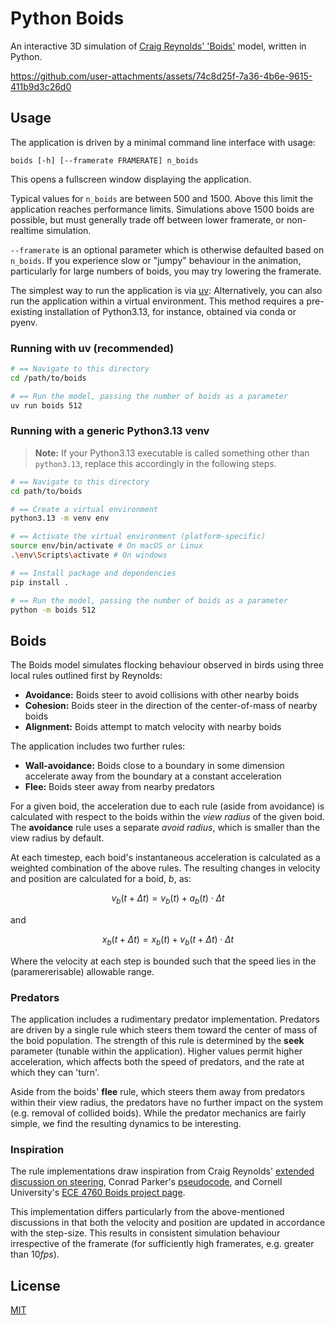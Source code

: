 # Python Boids

An interactive 3D simulation of [Craig Reynolds' 'Boids'](https://www.red3d.com/cwr/boids/) model, written in Python.

https://github.com/user-attachments/assets/74c8d25f-7a36-4b6e-9615-411b9d3c26d0

## Usage

The application is driven by a minimal command line interface with usage:

`boids [-h] [--framerate FRAMERATE] n_boids`

This opens a fullscreen window displaying the application.

Typical values for `n_boids` are between 500 and 1500. Above this limit the application 
reaches performance limits. Simulations above 1500 boids are possible, but must generally
trade off between lower framerate, or non-realtime simulation.

`--framerate` is an optional parameter which is otherwise defaulted based on `n_boids`.
If you experience slow or "jumpy" behaviour in the animation, particularly for large 
numbers of boids, you may try lowering the framerate.

The simplest way to run the application is via [uv](https://github.com/astral-sh/uv):
Alternatively, you can also run the application within a virtual environment. This method 
requires a pre-existing installation of Python3.13, for instance, obtained via conda or pyenv. 

### Running with uv (recommended)

```zsh
# == Navigate to this directory
cd /path/to/boids

# == Run the model, passing the number of boids as a parameter
uv run boids 512
```

### Running with a generic Python3.13 venv

> **Note:** If your Python3.13 executable is called something other than `python3.13`, replace this accordingly in the following steps.

```zsh
# == Navigate to this directory
cd path/to/boids

# == Create a virtual environment
python3.13 -m venv env

# == Activate the virtual environment (platform-specific)
source env/bin/activate # On macOS or Linux
.\env\Scripts\activate # On windows

# == Install package and dependencies
pip install .

# == Run the model, passing the number of boids as a parameter
python -m boids 512
```

## Boids

The Boids model simulates flocking behaviour observed in birds using three local
rules outlined first by Reynolds: 

+ **Avoidance:** Boids steer to avoid collisions with other nearby boids
+ **Cohesion:** Boids steer in the direction of the center-of-mass of nearby boids
+ **Alignment:** Boids attempt to match velocity with nearby boids

The application includes two further rules:

+ **Wall-avoidance:** Boids close to a boundary in some dimension accelerate away from the boundary at a constant acceleration 
+ **Flee:** Boids steer away from nearby predators

For a given boid, the acceleration due to each rule (aside from avoidance) is calculated with respect to the 
boids within the *view radius* of the given boid. The **avoidance** rule uses a separate *avoid radius*,
which is smaller than the view radius by default.

At each timestep, each boid's instantaneous acceleration is calculated as a weighted combination 
of the above rules. The resulting changes in velocity and position are calculated for a boid, $b$, as:

$$v_b(t + \Delta t) = v_b(t) + a_b(t)\cdot \Delta t$$

and 

$$x_b(t + \Delta t) = x_b(t) + v_b(t + \Delta t) \cdot \Delta t$$

Where the velocity at each step is bounded such that the speed lies in the 
(paramererisable) allowable range.



### Predators

The application includes a rudimentary predator implementation. Predators are driven 
by a single rule which steers them toward the center of mass of the boid population. The
strength of this rule is determined by the **seek** parameter (tunable within the application).
Higher values permit higher acceleration, which affects both the speed of predators, and 
the rate at which they can 'turn'. 

Aside from the boids' **flee** rule, which steers them away from predators within their
view radius, the predators have no further impact on the system (e.g. removal of collided 
boids). While the predator mechanics are fairly simple, we find the resulting dynamics
to be interesting. 

### Inspiration

The rule implementations draw inspiration from Craig Reynolds' [extended discussion on steering](https://www.red3d.com/cwr/steer/gdc99/),
Conrad Parker's [pseudocode](https://vergenet.net/~conrad/boids/pseudocode.html), and 
Cornell University's [ECE 4760 Boids project page](https://people.ece.cornell.edu/land/courses/ece4760/labs/s2021/Boids/Boids.html#:~:text=Boids%20is%20an%20artificial%20life,very%20simple%20set%20of%20rules.).

This implementation differs particularly from the above-mentioned discussions in that 
both the velocity and position are updated in accordance with the step-size. This results
in consistent simulation behaviour irrespective of the framerate (for sufficiently high
framerates, e.g. greater than $10fps$).

## License

[MIT](https://choosealicense.com/licenses/mit/)
